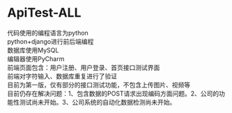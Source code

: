 # ApiTest-ALL
代码使用的编程语言为python<br/>
python+django进行前后端编程<br/>
数据库使用MySQL<br/>
编辑器使用PyCharm<br/>
前端页面包含：用户注册、用户登录、首页接口测试界面<br/>
前端对字符输入、数据库重复进行了验证<br/>
目前为第一版，仅有部分的接口测试功能，不包含上传图片、视频等<br/>
目前仍存在解决问题：1、包含数据的POST请求出现编码方面问题。2、公司的功能性测试尚未开始。3、公司系统的自动化数据检测尚未开始。

